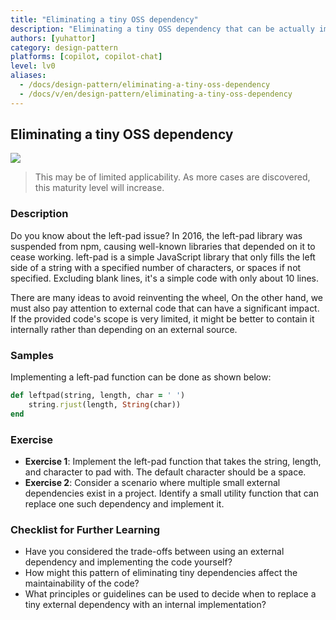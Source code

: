 ```yaml
---
title: "Eliminating a tiny OSS dependency"
description: "Eliminating a tiny OSS dependency that can be actually implemented in a few lines of code"
authors: [yuhattor] 
category: design-pattern
platforms: [copilot, copilot-chat]
level: lv0
aliases:
  - /docs/design-pattern/eliminating-a-tiny-oss-dependency
  - /docs/v/en/design-pattern/eliminating-a-tiny-oss-dependency
---
```


## Eliminating a tiny OSS dependency

[<img src="https://img.shields.io/badge/Lv0-Pattern_Idea-blueviolet">](https://github.com/orgs/AI-Native-Development/projects/1/)

> This may be of limited applicability. As more cases are discovered, this maturity level will increase.

### Description

Do you know about the left-pad issue? In 2016, the left-pad library was suspended from npm, causing well-known libraries that depended on it to cease working. left-pad is a simple JavaScript library that only fills the left side of a string with a specified number of characters, or spaces if not specified. Excluding blank lines, it's a simple code with only about 10 lines.

There are many ideas to avoid reinventing the wheel, On the other hand, we must also pay attention to external code that can have a significant impact. If the provided code's scope is very limited, it might be better to contain it internally rather than depending on an external source.

### Samples

Implementing a left-pad function can be done as shown below:

```ruby
def leftpad(string, length, char = ' ')
    string.rjust(length, String(char))
end
```

### Exercise

- **Exercise 1**: Implement the left-pad function that takes the string, length, and character to pad with. The default character should be a space.
- **Exercise 2**: Consider a scenario where multiple small external dependencies exist in a project. Identify a small utility function that can replace one such dependency and implement it.

### Checklist for Further Learning

- Have you considered the trade-offs between using an external dependency and implementing the code yourself?
- How might this pattern of eliminating tiny dependencies affect the maintainability of the code?
- What principles or guidelines can be used to decide when to replace a tiny external dependency with an internal implementation?
